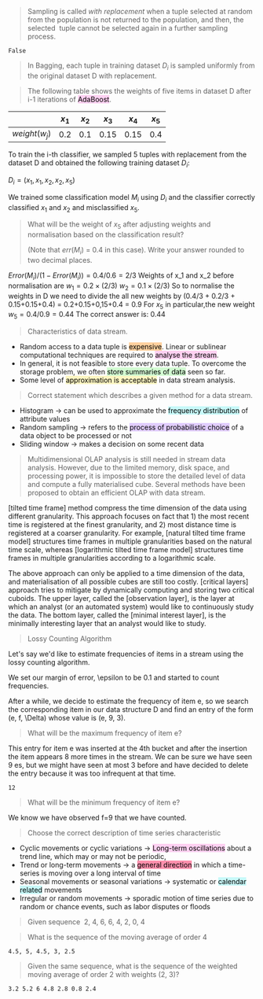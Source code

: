 >Sampling is called _with replacement_ when a tuple selected at random from the population is not returned to the population, and then, the selected  tuple cannot be selected again in a further sampling process.

`False`

> In Bagging, each tuple in training dataset $D_i$ is sampled uniformly from the original dataset D with replacement.


> The following table shows the weights of five items in  dataset D after i-1 iterations of <mark style="background: #FFB8EBA6;">AdaBoost</mark>.

|       | $x_1$ | $x_2$ | $x_3$ | $x_4$ | $x_5$ |
|-------|-----|-----|-----|-----|-----|
| $weight (w_j)$ | 0.2 | 0.1 | 0.15 | 0.15 | 0.4 |

To train  the i-th classifier, we sampled 5 tuples with replacement from the dataset D and obtained the following training dataset $D_i$:

$D_i = (x_1, x_1, x_2, x_2, x_5)$

We trained some classification model $M_i$ using $D_i$ and the classifier correctly classified $x_1$ and $x_2$ and misclassified $x_5$.

>What will be the weight of $x_5$ after adjusting weights and normalisation based on the classification result?
>
>(Note that $err(M_i)$ = 0.4 in this case). Write your answer rounded to two decimal places.

$Error(M_i)/ (1-Error(M_i) )= 0.4/0.6 = 2/3$
Weights of x_1 and x_2 before normalisation are
$w_1 = 0.2 \times (2/3)$
$w_2 = 0.1 \times (2/3)$
So to normalise the weights in D we need to divide the all new weights by (0.4/3 + 0.2/3 + 0.15+0.15+0.4) = 0.2+0.15+0,15+0.4 = 0.9
For $x_5$ in particular,the new weight $w_5 = 0.4/0.9 = 0.44$
The correct answer is: 0.44

> Characteristics of data stream.

- Random access to a data tuple is <mark style="background: #FFB86CA6;">expensive</mark>. Linear or sublinear computational techniques are required to <mark style="background: #FFB8EBA6;">analyse the stream</mark>.
- In general, it is not feasible to store every data tuple. To overcome the storage problem, we often <mark style="background: #BBFABBA6;">store summaries of data</mark> seen so far.
- Some level of <mark style="background: #FFF3A3A6;">approximation is acceptable</mark> in data stream analysis.

> Correct statement which describes a given method for a data stream.

- Histogram → can be used to approximate the <mark style="background: #ABF7F7A6;">frequency distribution</mark> of attribute values
- Random sampling → refers to the <mark style="background: #D2B3FFA6;">process of probabilistic choice</mark> of a data object to be processed or not
- Sliding window → makes a decision on some recent data

>Multidimensional OLAP analysis is still needed in stream data analysis. However, due to the limited memory, disk space, and processing power, it is impossible to store the detailed level of data and compute a fully materialised cube. Several methods have been proposed to obtain an efficient OLAP with data stream.

[tilted time frame] method compress the time dimension of the data using different granularity. This approach focuses on fact that 1) the most recent time is registered at the finest granularity, and 2) most distance time is registered at a coarser granularity. For example, [natural tilted time frame model] structures time frames in multiple granularities based on the natural time scale, whereas [logarithmic tilted time frame model] structures time frames in multiple granularities according to a logarithmic scale.

The above approach can only be applied to a time dimension of the data, and materialisation of all possible cubes are still too costly. [critical layers] approach tries to mitigate by dynamically computing and storing two critical cuboids. The upper layer, called the [observation layer], is the layer at which an analyst (or an automated system) would like to continuously study the data. The bottom layer, called the [minimal interest layer], is the minimally interesting layer that an analyst would like to study.


> Lossy Counting Algorithm

Let's say we'd like to estimate frequencies of items in a stream using the lossy counting algorithm.

We set our margin of error, \epsilon to be 0.1 and started to count frequencies.

After a while, we decide to estimate the frequency of item e, so we search the corresponding item in our data structure D and find an entry of the form (e, f, \Delta) whose value is (e, 9, 3).

>What will be the maximum frequency of item e?

This entry  for item e was inserted at the 4th bucket and after the insertion the item appears 8 more times in the stream. We can be sure we have seen 9 es, but we might have seen at most 3 before and have decided to delete the entry because it was too infrequent at that time.

`12`

>What will be the minimum frequency of item e?

We know we have observed f=9 that we have counted.


> Choose the correct description of time series characteristic

- Cyclic movements or cyclic variations → <mark style="background: #FFB8EBA6;">Long-term oscillations</mark> about a trend line, which may or may not be periodic, 
- Trend or long-term movements → a <mark style="background: #FF5582A6;">general direction</mark> in which a time-series is moving over a long interval of time
- Seasonal movements or seasonal variations → systematic or <mark style="background: #ABF7F7A6;">calendar related</mark> movements
- Irregular or random movements → sporadic motion of time series due to random or chance events, such as labor disputes or floods

> Given sequence 
> 2, 4, 6, 6, 4, 2, 0, 4


> What is the sequence of the moving average of order 4

`4.5, 5, 4.5, 3, 2.5`


> Given the same sequence, what is the sequence of the weighted moving average of order 2 with weights (2, 3)?

`3.2 5.2 6 4.8 2.8 0.8 2.4`



